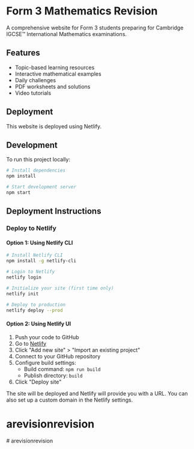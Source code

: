 # Form 3 Mathematics Revision

A comprehensive website for Form 3 students preparing for Cambridge IGCSE™ International Mathematics examinations.

## Features

- Topic-based learning resources
- Interactive mathematical examples
- Daily challenges
- PDF worksheets and solutions
- Video tutorials

## Deployment

This website is deployed using Netlify.

## Development

To run this project locally:

```bash
# Install dependencies
npm install

# Start development server
npm start
```

## Deployment Instructions

### Deploy to Netlify

#### Option 1: Using Netlify CLI

```bash
# Install Netlify CLI
npm install -g netlify-cli

# Login to Netlify
netlify login

# Initialize your site (first time only)
netlify init

# Deploy to production
netlify deploy --prod
```

#### Option 2: Using Netlify UI

1. Push your code to GitHub
2. Go to [Netlify](https://app.netlify.com/)
3. Click "Add new site" > "Import an existing project"
4. Connect to your GitHub repository
5. Configure build settings:
   - Build command: `npm run build`
   - Publish directory: `build`
6. Click "Deploy site"

The site will be deployed and Netlify will provide you with a URL. You can also set up a custom domain in the Netlify settings.
# arevisionrevision
#   a r e v i s i o n r e v i s i o n  
 